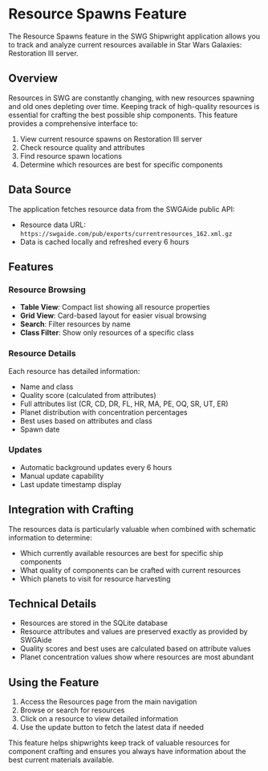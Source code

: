 # Resource Spawns Feature

The Resource Spawns feature in the SWG Shipwright application allows you to track and analyze current resources available in Star Wars Galaxies: Restoration III server.

## Overview

Resources in SWG are constantly changing, with new resources spawning and old ones depleting over time. Keeping track of high-quality resources is essential for crafting the best possible ship components. This feature provides a comprehensive interface to:

1. View current resource spawns on Restoration III server
2. Check resource quality and attributes
3. Find resource spawn locations
4. Determine which resources are best for specific components

## Data Source

The application fetches resource data from the SWGAide public API:
- Resource data URL: `https://swgaide.com/pub/exports/currentresources_162.xml.gz`
- Data is cached locally and refreshed every 6 hours

## Features

### Resource Browsing

- **Table View**: Compact list showing all resource properties
- **Grid View**: Card-based layout for easier visual browsing
- **Search**: Filter resources by name
- **Class Filter**: Show only resources of a specific class

### Resource Details

Each resource has detailed information:
- Name and class
- Quality score (calculated from attributes)
- Full attributes list (CR, CD, DR, FL, HR, MA, PE, OQ, SR, UT, ER)
- Planet distribution with concentration percentages
- Best uses based on attributes and class
- Spawn date

### Updates

- Automatic background updates every 6 hours
- Manual update capability
- Last update timestamp display

## Integration with Crafting

The resources data is particularly valuable when combined with schematic information to determine:
- Which currently available resources are best for specific ship components
- What quality of components can be crafted with current resources
- Which planets to visit for resource harvesting

## Technical Details

- Resources are stored in the SQLite database
- Resource attributes and values are preserved exactly as provided by SWGAide
- Quality scores and best uses are calculated based on attribute values
- Planet concentration values show where resources are most abundant

## Using the Feature

1. Access the Resources page from the main navigation
2. Browse or search for resources
3. Click on a resource to view detailed information
4. Use the update button to fetch the latest data if needed

This feature helps shipwrights keep track of valuable resources for component crafting and ensures you always have information about the best current materials available.

